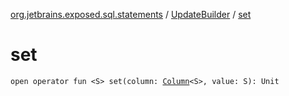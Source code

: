 [org.jetbrains.exposed.sql.statements](../index.md) / [UpdateBuilder](index.md) / [set](.)

# set

`open operator fun <S> set(column: `[`Column`](../../org.jetbrains.exposed.sql/-column/index.md)`<S>, value: S): Unit`